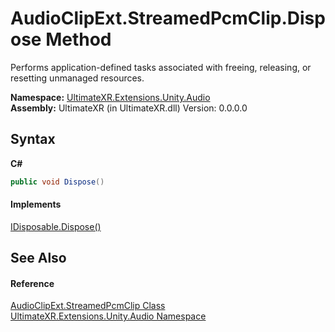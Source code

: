 # AudioClipExt.StreamedPcmClip.Dispose Method 
 

Performs application-defined tasks associated with freeing, releasing, or resetting unmanaged resources.

**Namespace:**&nbsp;<a href="N_UltimateXR_Extensions_Unity_Audio">UltimateXR.Extensions.Unity.Audio</a><br />**Assembly:**&nbsp;UltimateXR (in UltimateXR.dll) Version: 0.0.0.0

## Syntax

**C#**<br />
``` C#
public void Dispose()
```


#### Implements
<a href="https://docs.microsoft.com/dotnet/api/system.idisposable.dispose#System_IDisposable_Dispose" target="_blank" rel="noopener noreferrer">IDisposable.Dispose()</a><br />

## See Also


#### Reference
<a href="T_UltimateXR_Extensions_Unity_Audio_AudioClipExt_StreamedPcmClip">AudioClipExt.StreamedPcmClip Class</a><br /><a href="N_UltimateXR_Extensions_Unity_Audio">UltimateXR.Extensions.Unity.Audio Namespace</a><br />